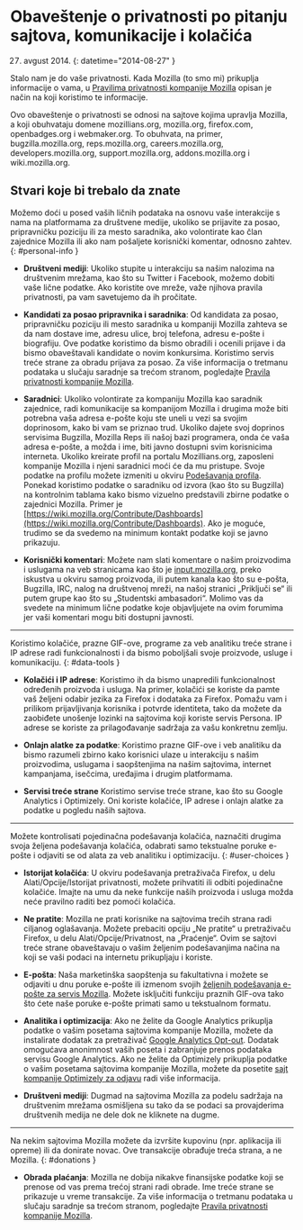 # Obaveštenje o privatnosti po pitanju sajtova, komunikacije i kolačića

27. avgust 2014.
{: datetime="2014-08-27" }

Stalo nam je do vaše privatnosti. Kada Mozilla (to smo mi) prikuplja informacije o vama, u [Pravilima privatnosti kompanije Mozilla](http://www.mozilla.org/en-US/privacy/) opisan je način na koji koristimo te informacije.

Ovo obaveštenje o privatnosti se odnosi na sajtove kojima upravlja Mozilla, a koji obuhvataju domene mozillians.org, mozilla.org, firefox.com, openbadges.org i webmaker.org. To obuhvata, na primer, bugzilla.mozilla.org, reps.mozilla.org, careers.mozilla.org, developers.mozilla.org, support.mozilla.org, addons.mozilla.org i wiki.mozilla.org.

## Stvari koje bi trebalo da znate

Možemo doći u posed vaših ličnih podataka na osnovu vaše interakcije s nama na platformama za društvene medije, ukoliko se prijavite za posao, pripravničku poziciju ili za mesto saradnika, ako volontirate kao član zajednice Mozilla ili ako nam pošaljete korisnički komentar, odnosno zahtev. 
{: #personal-info }

* **Društveni mediji**: Ukoliko stupite u interakciju sa našim nalozima na društvenim mrežama, kao što su Twitter i Facebook, možemo dobiti vaše lične podatke. Ako koristite ove mreže, važe njihova pravila privatnosti, pa vam savetujemo da ih pročitate.  

* **Kandidati za posao pripravnika i saradnika**: Od kandidata za posao, pripravničku poziciju ili mesto saradnika u kompaniji Mozilla zahteva se da nam dostave ime, adresu ulice, broj telefona, adresu e-pošte i biografiju. Ove podatke koristimo da bismo obradili i ocenili prijave i da bismo obaveštavali kandidate o novim konkursima. Koristimo servis treće strane za obradu prijava za posao. Za više informacija o tretmanu podataka u slučaju saradnje sa trećom stranom, pogledajte [Pravila privatnosti kompanije Mozilla](http://www.mozilla.org/en-US/privacy/).

* **Saradnici**: Ukoliko volontirate za kompaniju Mozilla kao saradnik zajednice, radi komunikacije sa kompanijom Mozilla i drugima može biti potrebna vaša adresa e-pošte koju ste uneli u vezi sa svojim doprinosom, kako bi vam se priznao trud. Ukoliko dajete svoj doprinos servisima Bugzilla, Mozilla Reps ili našoj bazi programera, onda će vaša adresa e-pošte, a možda i ime, biti javno dostupni svim korisnicima interneta. Ukoliko kreirate profil na portalu Mozillians.org, zaposleni kompanije Mozilla i njeni saradnici moći će da mu pristupe. Svoje podatke na profilu možete izmeniti u okviru [Podešavanja profila](https://mozillians.org/user/edit). Ponekad koristimo podatke o saradniku od izvora (kao što su Bugzilla) na kontrolnim tablama kako bismo vizuelno predstavili zbirne podatke o zajednici Mozilla. Primer je [https://wiki.mozilla.org/Contribute/Dashboards](https://wiki.mozilla.org/Contribute/Dashboards). Ako je moguće, trudimo se da svedemo na minimum kontakt podatke koji se javno prikazuju.

* **Korisnički komentari**:  Možete nam slati komentare o našim proizvodima i uslugama na veb stranicama kao što je [input.mozilla.org](https://input.mozilla.org/), preko iskustva u okviru samog proizvoda, ili putem kanala kao što su e-pošta, Bugzilla, IRC, nalog na društvenoj mreži, na našoj stranici „Priključi se“ ili putem grupe kao što su „Studentski ambasadori“. Molimo vas da svedete na minimum lične podatke koje objavljujete na ovim forumima jer vaši komentari mogu biti dostupni javnosti.

---------------------------------------

Koristimo kolačiće, prazne GIF-ove, programe za veb analitiku treće strane i IP adrese radi funkcionalnosti i da bismo poboljšali svoje proizvode, usluge i komunikaciju. 
{: #data-tools }

* **Kolačići i IP adrese**: Koristimo ih da bismo unapredili funkcionalnost određenih proizvoda i usluga. Na primer, kolačići se koriste da pamte vaš željeni odabir jezika za Firefox i dodataka za Firefox. Pomažu vam i prilikom prijavljivanja korisnika i potvrde identiteta, tako da možete da zaobiđete unošenje lozinki na sajtovima koji koriste servis Persona.  IP adrese se koriste za prilagođavanje sadržaja za vašu konkretnu zemlju.

* **Onlajn alatke za podatke**: Koristimo prazne GIF-ove i veb analitiku da bismo razumeli zbirno kako korisnici ulaze u interakciju s našim proizvodima, uslugama i saopštenjima na našim sajtovima, internet kampanjama, isečcima, uređajima i drugim platformama. 

* **Servisi treće strane** Koristimo servise treće strane, kao što su Google Analytics i Optimizely.  Oni koriste kolačiće, IP adrese i onlajn alatke za podatke u pogledu naših sajtova.  

---------------------------------------

Možete kontrolisati pojedinačna podešavanja kolačića, naznačiti drugima svoja željena podešavanja kolačića, odabrati samo tekstualne poruke e-pošte i odjaviti se od alata za veb analitiku i optimizaciju. 
{: #user-choices }

* **Istorijat kolačića**: U okviru podešavanja pretraživača Firefox, u delu Alati/Opcije/Istorijat privatnosti, možete prihvatiti ili odbiti pojedinačne kolačiće. Imajte na umu da neke funkcije naših proizvoda i usluga možda neće pravilno raditi bez pomoći kolačića.

* **Ne pratite**: Mozilla ne prati korisnike na sajtovima trećih strana radi ciljanog oglašavanja.  Možete prebaciti opciju „Ne pratite“ u pretraživaču Firefox, u delu Alati/Opcije/Privatnost, na „Praćenje“. Ovim se sajtovi treće strane obaveštavaju o vašim željenim podešavanjima načina na koji se vaši podaci na internetu prikupljaju i koriste.  

* **E-pošta**: Naša marketinška saopštenja su fakultativna i možete se odjaviti u dnu poruke e-pošte ili izmenom svojih [željenih podešavanja e-pošte za servis Mozilla](https://www.mozilla.org/en-US/newsletter/recovery/). Možete isključiti funkciju praznih GIF-ova tako što ćete naše poruke e-pošte primati samo u tekstualnom formatu.  

* **Analitika i optimizacija**: Ako ne želite da Google Analytics prikuplja podatke o vašim posetama sajtovima kompanije Mozilla, možete da instalirate dodatak za pretraživač [Google Analytics Opt-out](https://tools.google.com/dlpage/gaoptout). Dodatak omogućava anonimnost vaših poseta i zabranjuje prenos podataka servisu Google Analytics.
Ako ne želite da Optimizely prikuplja podatke o vašim posetama sajtovima kompanije Mozilla, možete da posetite [sajt kompanije Optimizely za odjavu](https://www.optimizely.com/opt_out) radi više informacija. 

* **Društveni mediji**: Dugmad na sajtovima Mozilla za podelu sadržaja na društvenim mrežama osmišljena su tako da se podaci sa provajderima društvenih medija ne dele dok ne kliknete na dugme.

---------------------------------------

Na nekim sajtovima Mozilla možete da izvršite kupovinu (npr. aplikacija ili opreme) ili da donirate novac. Ove transakcije obrađuje treća strana, a ne Mozilla. 
{: #donations }

* **Obrada plaćanja**:   Mozilla ne dobija nikakve finansijske podatke koji se prenose od vas prema trećoj strani radi obrade. Ime treće strane se prikazuje u vreme transakcije.  Za više informacija o tretmanu podataka u slučaju saradnje sa trećom stranom, pogledajte [Pravila privatnosti kompanije Mozilla](http://www.mozilla.org/en-US/privacy/).  
